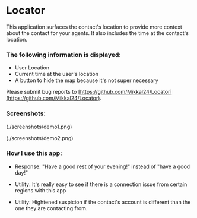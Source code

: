 # Locator

This application surfaces the contact's location to provide more context about the contact for your agents.
It also includes the time at the contact's location. 

### The following information is displayed:

* User Location
* Current time at the user's location
* A button to hide the map because it's not super necessary

Please submit bug reports to [https://github.com/Mikkal24/Locator](https://github.com/Mikkal24/Locator).

### Screenshots:

(./screenshots/demo1.png)

(./screenshots/demo2.png)

### How I use this app:

- Response: "Have a good rest of your evening!" instead of "have a good day!"

- Utility: It's really easy to see if there is a connection issue from certain regions with this app

- Utility: Hightened suspicion if the contact's account is different than the one they are contacting from. 
